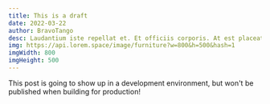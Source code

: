 ```yaml
---
title: This is a draft
date: 2022-03-22
author: BravoTango
desc: Laudantium iste repellat et. Et officiis corporis. At est placeat voluptas aut. Soluta dolor quae quae tempora. Voluptatibus quibusdam natus. Facilis ea repellendus expedita voluptatum rerum autem.
img: https://api.lorem.space/image/furniture?w=800&h=500&hash=1
imgWidth: 800
imgHeight: 500
---
```


This post is going to show up in a development environment, but won't be published when building for production!
